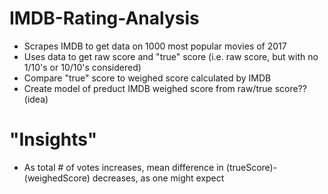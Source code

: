 # IMDB-Rating-Analysis
- Scrapes IMDB to get data on 1000 most popular movies of 2017
- Uses data to get raw score and "true" score (i.e. raw score, but with no 1/10's or 10/10's considered)
- Compare "true" score to weighed score calculated by IMDB
- Create model of preduct IMDB weighed score from raw/true score?? (idea)

# "Insights"
- As total # of votes increases, mean difference in (trueScore)-(weighedScore) decreases, as one might expect